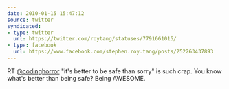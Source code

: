 ```yaml
---
date: 2010-01-15 15:47:12
source: twitter
syndicated:
- type: twitter
  url: https://twitter.com/roytang/statuses/7791661015/
- type: facebook
  url: https://www.facebook.com/stephen.roy.tang/posts/252263437893
---
```


RT [@codinghorror](https://twitter.com/codinghorror/) "it's better to be safe than sorry" is such crap. You know what's better than being safe? Being AWESOME.